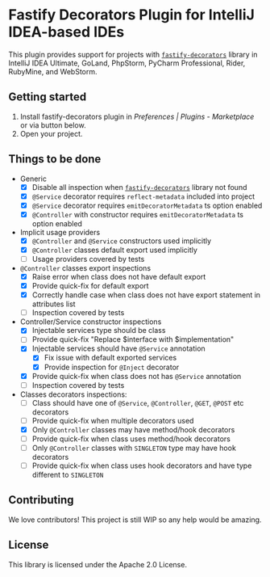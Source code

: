 # Fastify Decorators Plugin for IntelliJ IDEA-based IDEs

This plugin provides support for projects with [`fastify-decorators`] library in IntelliJ IDEA Ultimate, GoLand, PhpStorm, PyCharm Professional, Rider, RubyMine, and WebStorm.

## Getting started

1. Install fastify-decorators plugin in *Preferences | Plugins - Marketplace* or via button below.
2. Open your project.

## Things to be done

- Generic
   - [x] Disable all inspection when [`fastify-decorators`] library not found
   - [x] `@Service` decorator requires `reflect-metadata` included into project
   - [x] `@Service` decorator requires `emitDecoratorMetadata` ts option enabled
   - [x] `@Controller` with constructor requires `emitDecoratorMetadata` ts option enabled

- Implicit usage providers
   - [x] `@Controller` and `@Service` constructors used implicitly
   - [x] `@Controller` classes default export used implicitly
   - [ ] Usage providers covered by tests

- `@Controller` classes export inspections
   - [x] Raise error when class does not have default export
   - [x] Provide quick-fix for default export
   - [x] Correctly handle case when class does not have export statement in attributes list
   - [ ] Inspection covered by tests

- Controller/Service constructor inspections
   - [x] Injectable services type should be class
   - [ ] Provide quick-fix "Replace $interface with $implementation"
   - [x] Injectable services should have `@Service` annotation
      - [x] Fix issue with default exported services
      - [x] Provide inspection for `@Inject` decorator
   - [x] Provide quick-fix when class does not has `@Service` annotation
   - [ ] Inspection covered by tests

- Classes decorators inspections:
   - [ ] Class should have one of `@Service`, `@Controller`, `@GET`, `@POST` etc decorators
   - [ ] Provide quick-fix when multiple decorators used
   - [x] Only `@Controller` classes may have method/hook decorators
   - [ ] Provide quick-fix when class uses method/hook decorators
   - [ ] Only `@Controller` classes with `SINGLETON` type may have hook decorators
   - [ ] Provide quick-fix when class uses hook decorators and have type different to `SINGLETON`

## Contributing

We love contributors! This project is still WIP so any help would be amazing.

## License

This library is licensed under the Apache 2.0 License.

[`fastify-decorators`]: https://npmjs.org/package/fastify-decorators
